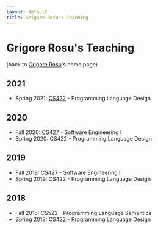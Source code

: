 ```yaml
---
layout: default
title: Grigore Rosu's Teaching
---
```


# Grigore Rosu's Teaching

(back to [Grigore Rosu](/fsl//people/grigore-rosu/index.html)'s home page)

## 2021

- Spring 2021:
  [CS422](/fsl/teaching/2021/cs422/index.html) - Programming Language Design

## 2020

- Fall 2020: 
  [CS427](https://wiki.cites.illinois.edu/wiki/display/cs427fa20) - Software Engineering I
- Spring 2020:
  CS422 - Programming Language Design

## 2019

- Fall 2019:
  [CS427](https://wiki.cites.illinois.edu/wiki/display/cs427fa19) - Software Engineering I
- Spring 2019:
  CS422 - Programming Language Design

## 2018

- Fall 2018:
  CS522 - Programming Language Semantics
- Spring 2018:
  CS422 - Programming Language Design
